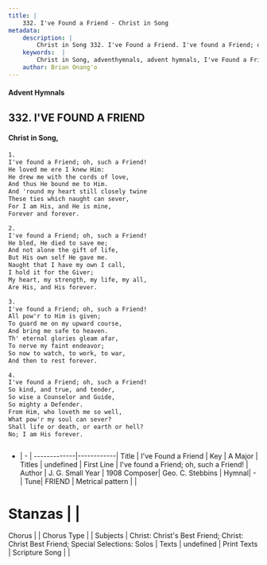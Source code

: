 ```yaml
---
title: |
    332. I've Found a Friend - Christ in Song
metadata:
    description: |
        Christ in Song 332. I've Found a Friend. I've found a Friend; oh, such a Friend! He loved me ere I knew Him: He drew me with the cords of love, And thus He bound me to Him. And 'round my heart still closely twine These ties which naught can sever, For I am His, and He is mine, Forever and forever.
    keywords:  |
        Christ in Song, adventhymnals, advent hymnals, I've Found a Friend, I've found a Friend; oh, such a Friend!. 
    author: Brian Onang'o
---
```


#### Advent Hymnals
## 332. I'VE FOUND A FRIEND
####  Christ in Song,

```txt
1.
I've found a Friend; oh, such a Friend!
He loved me ere I knew Him:
He drew me with the cords of love,
And thus He bound me to Him.
And 'round my heart still closely twine
These ties which naught can sever,
For I am His, and He is mine,
Forever and forever.

2.
I've found a Friend; oh, such a Friend!
He bled, He died to save me;
And not alone the gift of life,
But His own self He gave me.
Naught that I have my own I call,
I hold it for the Giver;
My heart, my strength, my life, my all,
Are His, and His forever.

3.
I've found a Friend; oh, such a Friend!
All pow'r to Him is given;
To guard me on my upward course,
And bring me safe to heaven.
Th' eternal glories gleam afar,
To nerve my faint endeavor;
So now to watch, to work, to war,
And then to rest forever.

4.
I've found a Friend; oh, such a Friend!
So kind, and true, and tender,
So wise a Counselor and Guide,
So mighty a Defender.
From Him, who loveth me so well,
What pow'r my soul can sever?
Shall life or death, or earth or hell?
No; I am His forever.



```

- |   -  |
-------------|------------|
Title | I've Found a Friend |
Key | A Major |
Titles | undefined |
First Line | I've found a Friend; oh, such a Friend! |
Author | J. G. Small
Year | 1908
Composer| Geo. C. Stebbins |
Hymnal|  - |
Tune| FRIEND |
Metrical pattern | |
# Stanzas |  |
Chorus |  |
Chorus Type |  |
Subjects | Christ: Christ's Best Friend; Christ: Christ Best Friend; Special Selections: Solos |
Texts | undefined |
Print Texts | 
Scripture Song |  |
    
